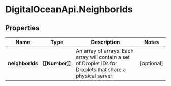 # DigitalOceanApi.NeighborIds

## Properties
Name | Type | Description | Notes
------------ | ------------- | ------------- | -------------
**neighborIds** | **[[Number]]** | An array of arrays. Each array will contain a set of Droplet IDs for Droplets that share a physical server. | [optional] 
